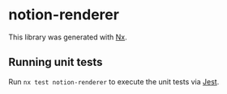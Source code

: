 # notion-renderer

This library was generated with [Nx](https://nx.dev).

## Running unit tests

Run `nx test notion-renderer` to execute the unit tests via [Jest](https://jestjs.io).
